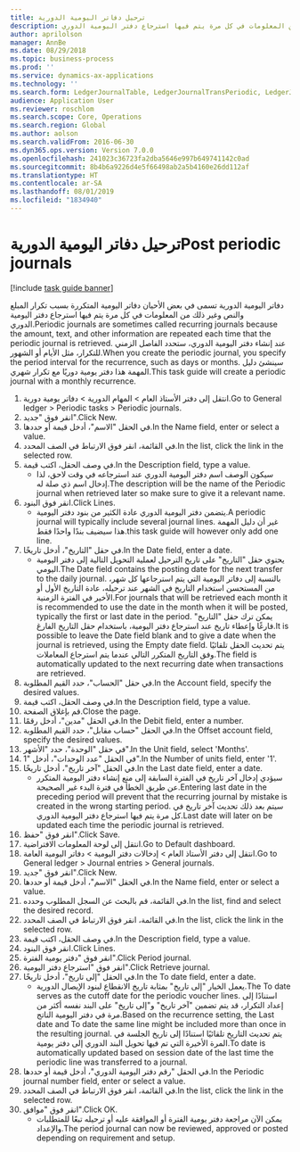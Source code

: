 ```yaml
---
title: ترحيل دفاتر اليومية الدورية
description: دفاتر اليومية الدورية تسمى في بعض الأحيان دفاتر اليومية المتكررة بسبب تكرار المبلع والنص وغير ذلك من المعلومات في كل مرة يتم فيها استرجاع دفتر اليومية الدوري.
author: aprilolson
manager: AnnBe
ms.date: 08/29/2018
ms.topic: business-process
ms.prod: ''
ms.service: dynamics-ax-applications
ms.technology: ''
ms.search.form: LedgerJournalTable, LedgerJournalTransPeriodic, LedgerJournalTransDaily
audience: Application User
ms.reviewer: roschlom
ms.search.scope: Core, Operations
ms.search.region: Global
ms.author: aolson
ms.search.validFrom: 2016-06-30
ms.dyn365.ops.version: Version 7.0.0
ms.openlocfilehash: 241023c36723fa2dba5646e997b649741142c0ad
ms.sourcegitcommit: 8b4b6a9226d4e5f66498ab2a5b4160e26dd112af
ms.translationtype: HT
ms.contentlocale: ar-SA
ms.lasthandoff: 08/01/2019
ms.locfileid: "1834940"
---
```

# <a name="post-periodic-journals"></a><span data-ttu-id="fc3c8-103">ترحيل دفاتر اليومية الدورية</span><span class="sxs-lookup"><span data-stu-id="fc3c8-103">Post periodic journals</span></span>

[!include [task guide banner](../../includes/task-guide-banner.md)]

<span data-ttu-id="fc3c8-104">دفاتر اليومية الدورية تسمى في بعض الأحيان دفاتر اليومية المتكررة بسبب تكرار المبلع والنص وغير ذلك من المعلومات في كل مرة يتم فيها استرجاع دفتر اليومية الدوري.</span><span class="sxs-lookup"><span data-stu-id="fc3c8-104">Periodic journals are sometimes called recurring journals because the amount, text, and other information are repeated each time that the periodic journal is retrieved.</span></span> <span data-ttu-id="fc3c8-105">عند إنشاء دفتر اليومية الدوري، ستحدد الفاصل الزمني للتكرار، مثل الأيام أو الشهور.</span><span class="sxs-lookup"><span data-stu-id="fc3c8-105">When you create the periodic journal, you specify the period interval for the recurrence, such as days or months.</span></span> <span data-ttu-id="fc3c8-106">سينشئ دليل المهمة هذا دفتر يومية دوريًا مع تكرار شهري.</span><span class="sxs-lookup"><span data-stu-id="fc3c8-106">This task guide will create a periodic journal with a monthly recurrence.</span></span>



1. <span data-ttu-id="fc3c8-107">انتقل إلى دفتر الأستاذ العام > المهام الدورية > دفاتر يومية دورية.</span><span class="sxs-lookup"><span data-stu-id="fc3c8-107">Go to General ledger > Periodic tasks > Periodic journals.</span></span>
2. <span data-ttu-id="fc3c8-108">انقر فوق "جديد".</span><span class="sxs-lookup"><span data-stu-id="fc3c8-108">Click New.</span></span>
3. <span data-ttu-id="fc3c8-109">في الحقل "الاسم"، أدخل قيمة أو حددها.</span><span class="sxs-lookup"><span data-stu-id="fc3c8-109">In the Name field, enter or select a value.</span></span>
4. <span data-ttu-id="fc3c8-110">في القائمة، انقر فوق الارتباط في الصف المحدد.</span><span class="sxs-lookup"><span data-stu-id="fc3c8-110">In the list, click the link in the selected row.</span></span>
5. <span data-ttu-id="fc3c8-111">في وصف الحقل، اكتب قيمة.</span><span class="sxs-lookup"><span data-stu-id="fc3c8-111">In the Description field, type a value.</span></span>
    * <span data-ttu-id="fc3c8-112">سيكون الوصف اسم دفتر اليومية الدوري عند استرجاعه في وقت لاحق، لذا إدخال اسم ذي صلة له.</span><span class="sxs-lookup"><span data-stu-id="fc3c8-112">The description will be the name of the Periodic journal when retrieved later so make sure to give it a relevant name.</span></span>  
6. <span data-ttu-id="fc3c8-113">انقر فوق البنود.</span><span class="sxs-lookup"><span data-stu-id="fc3c8-113">Click Lines.</span></span>
    * <span data-ttu-id="fc3c8-114">يتضمن دفتر اليومية الدوري عادة الكثير من بنود دفتر اليومية.</span><span class="sxs-lookup"><span data-stu-id="fc3c8-114">A periodic journal will typically include several journal lines.</span></span> <span data-ttu-id="fc3c8-115">غير أن دليل المهمة هذا سيضيف بندًا واحدًا فقط.</span><span class="sxs-lookup"><span data-stu-id="fc3c8-115">this task guide will however only add one line.</span></span>  
7. <span data-ttu-id="fc3c8-116">في حقل "التاريخ"، أدخل تاريخًا.</span><span class="sxs-lookup"><span data-stu-id="fc3c8-116">In the Date field, enter a date.</span></span>
    * <span data-ttu-id="fc3c8-117">يحتوي حقل "التاريخ" على تاريخ الترحيل لعملية التحويل التالية إلى دفتر اليومية اليومي.</span><span class="sxs-lookup"><span data-stu-id="fc3c8-117">The Date field contains the posting date for the next transfer to the daily journal.</span></span> <span data-ttu-id="fc3c8-118">بالنسبة إلى دفاتر اليومية التي يتم استرجاعها كل شهر، من المستحسن استخدام التاريخ في الشهر عند ترحيله، عادة التاريخ الأول أو الأخير في الفترة الزمنية.</span><span class="sxs-lookup"><span data-stu-id="fc3c8-118">For journals that will be retrieved each month it is recommended to use the date in the month when it will be posted, typically the first or last date in the period.</span></span> <span data-ttu-id="fc3c8-119">يمكن ترك حقل "التاريخ" فارغًا وإعطاء تاريخ عند استرجاع دفتر اليومية، باستخدام حقل التاريخ الفارغ.</span><span class="sxs-lookup"><span data-stu-id="fc3c8-119">It is possible to leave the Date field blank and to give a date when the journal is retrieved, using the Empty date field.</span></span>    <span data-ttu-id="fc3c8-120">يتم تحديث الحقل تلقائيًا وفق التاريخ المتكرر التالي عندما يتم استرجاع المعاملات.</span><span class="sxs-lookup"><span data-stu-id="fc3c8-120">The field is automatically updated to the next recurring date when transactions are retrieved.</span></span>  
8. <span data-ttu-id="fc3c8-121">في حقل "الحساب"، حدد القيم المطلوبة.</span><span class="sxs-lookup"><span data-stu-id="fc3c8-121">In the Account field, specify the desired values.</span></span>
9. <span data-ttu-id="fc3c8-122">في وصف الحقل، اكتب قيمة.</span><span class="sxs-lookup"><span data-stu-id="fc3c8-122">In the Description field, type a value.</span></span>
10. <span data-ttu-id="fc3c8-123">قم بإغلاق الصفحة.</span><span class="sxs-lookup"><span data-stu-id="fc3c8-123">Close the page.</span></span>
11. <span data-ttu-id="fc3c8-124">في الحقل "مدين"، أدخل رقمًا.</span><span class="sxs-lookup"><span data-stu-id="fc3c8-124">In the Debit field, enter a number.</span></span>
12. <span data-ttu-id="fc3c8-125">في الحقل "حساب مقابل"، حدد القيم المطلوبة.</span><span class="sxs-lookup"><span data-stu-id="fc3c8-125">In the Offset account field, specify the desired values.</span></span>
13. <span data-ttu-id="fc3c8-126">في حقل "الوحدة"، حدد "الأشهر".</span><span class="sxs-lookup"><span data-stu-id="fc3c8-126">In the Unit field, select 'Months'.</span></span>
14. <span data-ttu-id="fc3c8-127">في الحقل "عدد الوحدات"، أدخل "1".</span><span class="sxs-lookup"><span data-stu-id="fc3c8-127">In the Number of units field, enter '1'.</span></span>
15. <span data-ttu-id="fc3c8-128">في الحقل "آخر تاريخ‬"، أدخل تاريخًا.</span><span class="sxs-lookup"><span data-stu-id="fc3c8-128">In the Last date field, enter a date.</span></span>
    * <span data-ttu-id="fc3c8-129">سيؤدي إدخال آخر تاريخ في الفترة السابقة إلى منع إنشاء دفتر اليومية المتكرر عن طريق الخطأ في فترة البدء غير الصحيحة.</span><span class="sxs-lookup"><span data-stu-id="fc3c8-129">Entering last date in the preceding period will prevent that the recurring journal by mistake is created in the wrong starting period.</span></span> <span data-ttu-id="fc3c8-130">سيتم بعد ذلك تحديث آخر تاريخ في كل مرة يتم فيها استرجاع دفتر اليومية الدوري.</span><span class="sxs-lookup"><span data-stu-id="fc3c8-130">Last date will later on be updated each time the periodic journal is retrieved.</span></span>  
16. <span data-ttu-id="fc3c8-131">انقر فوق "حفظ".</span><span class="sxs-lookup"><span data-stu-id="fc3c8-131">Click Save.</span></span>
17. <span data-ttu-id="fc3c8-132">انتقل إلى لوحة المعلومات الافتراضية.</span><span class="sxs-lookup"><span data-stu-id="fc3c8-132">Go to Default dashboard.</span></span>
18. <span data-ttu-id="fc3c8-133">انتقل إلى دفتر الأستاذ العام > إدخالات دفتر اليومية > دفاتر اليومية العامة‬.</span><span class="sxs-lookup"><span data-stu-id="fc3c8-133">Go to General ledger > Journal entries > General journals.</span></span>
19. <span data-ttu-id="fc3c8-134">انقر فوق "جديد".</span><span class="sxs-lookup"><span data-stu-id="fc3c8-134">Click New.</span></span>
20. <span data-ttu-id="fc3c8-135">في الحقل "الاسم"، أدخل قيمة أو حددها.</span><span class="sxs-lookup"><span data-stu-id="fc3c8-135">In the Name field, enter or select a value.</span></span>
21. <span data-ttu-id="fc3c8-136">في القائمة، قم بالبحث عن السجل المطلوب وحدده.</span><span class="sxs-lookup"><span data-stu-id="fc3c8-136">In the list, find and select the desired record.</span></span>
22. <span data-ttu-id="fc3c8-137">في القائمة، انقر فوق الارتباط في الصف المحدد.</span><span class="sxs-lookup"><span data-stu-id="fc3c8-137">In the list, click the link in the selected row.</span></span>
23. <span data-ttu-id="fc3c8-138">في وصف الحقل، اكتب قيمة.</span><span class="sxs-lookup"><span data-stu-id="fc3c8-138">In the Description field, type a value.</span></span>
24. <span data-ttu-id="fc3c8-139">انقر فوق البنود.</span><span class="sxs-lookup"><span data-stu-id="fc3c8-139">Click Lines.</span></span>
25. <span data-ttu-id="fc3c8-140">انقر فوق "دفتر يومية الفترة".</span><span class="sxs-lookup"><span data-stu-id="fc3c8-140">Click Period journal.</span></span>
26. <span data-ttu-id="fc3c8-141">انقر فوق "استرجاع دفتر اليومية‬".</span><span class="sxs-lookup"><span data-stu-id="fc3c8-141">Click Retrieve journal.</span></span>
27. <span data-ttu-id="fc3c8-142">في الحقل "إلى تاريخ"، أدخل تاريخًا.</span><span class="sxs-lookup"><span data-stu-id="fc3c8-142">In the To date field, enter a date.</span></span>
    * <span data-ttu-id="fc3c8-143">يعمل الخيار "إلى ‏‏تاريخ‬" بمثابة تاريخ الانقطاع لبنود الإيصال الدورية.</span><span class="sxs-lookup"><span data-stu-id="fc3c8-143">The To date serves as the cutoff date for the periodic voucher lines.</span></span> <span data-ttu-id="fc3c8-144">استنادًا إلى إعداد التكرار، قد يتم تضمين "آخر تاريخ" و"إلى تاريخ" على البند نفسه أكثر من مرة في دفتر اليومية الناتج.</span><span class="sxs-lookup"><span data-stu-id="fc3c8-144">Based on the recurrence setting, the Last date and To date the same line might be included more than once in the resulting journal.</span></span> <span data-ttu-id="fc3c8-145">يتم تحديث التاريخ تلقائيًا استنادًا إلى تاريخ الجلسة في المرة الأخيرة التي تم فيها تحويل البند الدوري إلى دفتر يومية.</span><span class="sxs-lookup"><span data-stu-id="fc3c8-145">To date is automatically updated based on  session date of the last time the periodic line was transferred to a journal.</span></span>  
28. <span data-ttu-id="fc3c8-146">في الحقل "رقم دفتر اليومية الدوري"، أدخل قيمة أو حددها.</span><span class="sxs-lookup"><span data-stu-id="fc3c8-146">In the Periodic journal number field, enter or select a value.</span></span>
29. <span data-ttu-id="fc3c8-147">في القائمة، انقر فوق الارتباط في الصف المحدد.</span><span class="sxs-lookup"><span data-stu-id="fc3c8-147">In the list, click the link in the selected row.</span></span>
30. <span data-ttu-id="fc3c8-148">انقر فوق "موافق".</span><span class="sxs-lookup"><span data-stu-id="fc3c8-148">Click OK.</span></span>
    * <span data-ttu-id="fc3c8-149">يمكن الآن مراجعة دفتر يومية الفترة‬ أو الموافقة عليه أو ترحيله تبعًا للمتطلبات والإعداد.</span><span class="sxs-lookup"><span data-stu-id="fc3c8-149">The period journal can now be reviewed, approved or posted depending on requirement and setup.</span></span>  

